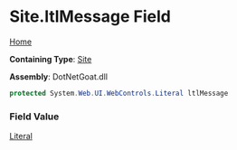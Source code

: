 # Site\.ltlMessage Field

[Home](../../../../../../../README.md)

**Containing Type**: [Site](../README.md)

**Assembly**: DotNetGoat\.dll

```csharp
protected System.Web.UI.WebControls.Literal ltlMessage
```

### Field Value

[Literal](https://docs.microsoft.com/en-us/dotnet/api/system.web.ui.webcontrols.literal)

